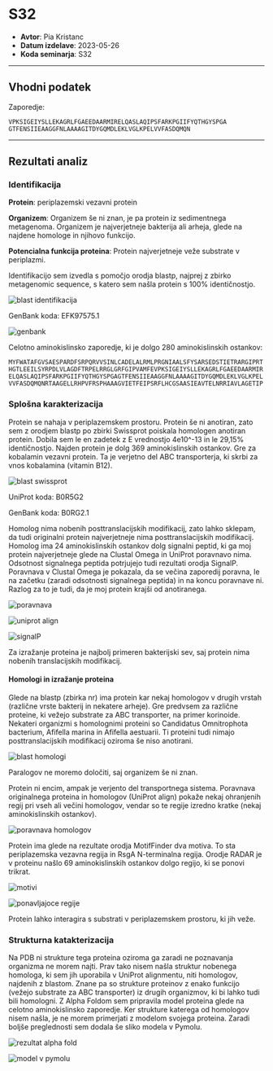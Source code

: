 # S32

- **Avtor**: Pia Kristanc
- **Datum izdelave**: 2023-05-26
- **Koda seminarja**: S32

---
## Vhodni podatek

Zaporedje: 
```
VPKSIGEIYSLLEKAGRLFGAEEDAARMIRELQASLAQIPSFARKPGIIFYQTHGYSPGA
GTFENSIIEAAGGFNLAAAAGITDYGQMDLEKLVGLKPELVVFASDQMQN
```

---
## Rezultati analiz

### Identifikacija


**Protein**: periplazemski vezavni protein 

**Organizem**: Organizem še ni znan, je pa protein iz sedimentnega metagenoma. Organizem je najverjetneje bakterija ali arheja, glede na najdene homologe in njihovo funkcijo.  

**Potencialna funkcija proteina**: Protein najverjetneje veže substrate v periplazmi.

Identifikacijo sem izvedla s pomočjo orodja blastp, najprej z zbirko metagenomic sequence, s katero sem našla protein s 100% identičnostjo. 

![blast identifikacija](s32-blast_identifikacija.png)

GenBank koda: EFK97575.1

![genbank](s32-Genbank1.png)

Celotno aminokislinsko zaporedje, ki je dolgo 280 aminokislinskih ostankov: 
```
MYFWATAFGVSAESPARDFSRPQRVVSINLCADELALRMLPRGNIAALSFYSARSEDSTIETRARGIPRT
HGTLEEILSYRPDLVLAGDFTRPELRRGLGRFGIPVAMFEVPKSIGEIYSLLEKAGRLFGAEEDAARMIR
ELQASLAQIPSFARKPGIIFYQTHGYSPGAGTFENSIIEAAGGFNLAAAAGITDYGQMDLEKLVGLKPEL
VVFASDQMQNRTAAGELLRHPVFRSPHAAAGVIETFEIPSRFLHCGSAASIEAVTELNRRIAVLAGETIP
```

### Splošna karakterizacija
 
Protein se nahaja v periplazemskem prostoru. Protein še ni anotiran, zato sem z orodjem blastp po zbirki Swissprot poiskala homologen anotiran protein. Dobila sem le en zadetek z E vrednostjo 4e10^-13 in le 29,15% identičnostjo. Najden protein je dolg 369 aminokislinskih ostankov. Gre za kobalamin vezavni protein. Ta je verjetno del ABC transporterja, ki skrbi za vnos kobalamina (vitamin B12). 

![blast swissprot](s32-blast_swissprot.png)

UniProt koda: B0R5G2

GenBank koda: B0RG2.1

Homolog nima nobenih posttranslacijskih modifikacij, zato lahko sklepam, da tudi originalni protein najverjetneje nima posttranslacijskih modifikacij. Homolog ima 24 aminokislinskih ostankov dolg signalni peptid, ki ga moj protein najverjetneje glede na Clustal Omega in UniProt poravnavo nima. Odsotnost signalnega peptida potrjujejo tudi rezultati orodja SignalP.
Poravnava v Clustal Omega je pokazala, da se večina zaporedij poravna, le na začetku (zaradi odsotnosti signalnega peptida) in na koncu poravnave ni. Razlog za to je tudi, da je moj protein krajši od anotiranega. 

![poravnava](s32-clustalomega_protein_in_anot.png)

![uniprot align](s32-uniprotalign_protein_in_anot.png)

![signalP](s32-signalp.png)

Za izražanje proteina je najbolj primeren bakterijski sev, saj protein nima nobenih translacijskih modifikacij.

#### Homologi in izražanje proteina

Glede na blastp (zbirka nr) ima protein kar nekaj homologov v drugih vrstah (različne vrste bakterij in nekatere arheje). Gre predvsem za različne proteine, ki vežejo substrate za ABC transporter, na primer korinoide. Nekateri organizmi s homolognimi proteini so Candidatus Omnitrophota bacterium, Afifella marina in Afifella aestuarii. Ti proteini tudi nimajo posttranslacijskih modifikacij oziroma še niso anotirani.  

![blast homologi](s32-blast_homologi.png)

Paralogov ne moremo določiti, saj organizem še ni znan. 

Protein ni encim, ampak je verjento del transportnega sistema. 
Poravnava originalnega proteina in homologov (UniProt align) pokaže nekaj ohranjenih regij pri vseh ali večini homologov, vendar so te regije izredno kratke (nekaj aminokislinskih ostankov).

![poravnava homologov](s32-uniprotalign_homologi.png)

Protein ima glede na rezultate orodja MotifFinder dva motiva. To sta periplazemska vezavna regija in RsgA N-terminalna regija. Orodje RADAR je v proteinu našlo 69 aminokislinskih ostankov dolgo regijo, ki se ponovi trikrat. 

![motivi](s32-motivi.png)

![ponavljajoce regije](s32-ponavljajoce_regije.png)

Protein lahko interagira s substrati v periplazemskem prostoru, ki jih veže.

### Strukturna katakterizacija

Na PDB ni strukture tega proteina oziroma ga zaradi ne poznavanja organizma ne morem najti. Prav tako nisem našla struktur nobenega homologa, ki sem jih uporabila v UniProt alignmentu, niti homologov, najdenih z blastom. Znane pa so strukture proteinov z enako funkcijo (vežejo substrate za ABC transporter) iz drugih organizmov, ki bi lahko tudi bili homologni. 
Z Alpha Foldom sem pripravila model proteina glede na celotno aminokislinsko zaporedje. Ker strukture katerega od homologov nisem našla, je ne morem primerjati z modelom svojega proteina. Zaradi boljše preglednosti sem dodala še sliko modela v Pymolu.

![rezultat alpha fold](s32-model_alphafold.png)

![model v pymolu](s32-model_pymol.png)

